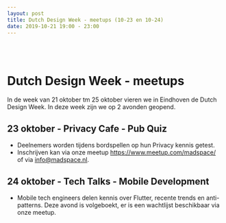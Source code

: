 ```yaml
---
layout: post
title: Dutch Design Week - meetups (10-23 en 10-24)
date: 2019-10-21 19:00 - 23:00
---
```

<BR/><BR/>

<h1>Dutch Design Week - meetups</h1>

In de week van 21 oktober tm 25 oktober vieren we in Eindhoven de Dutch Design Week. In deze week zijn we op 2 avonden geopend.

## 23 oktober - Privacy Cafe - Pub Quiz
- Deelnemers worden tijdens bordspellen op hun Privacy kennis getest.
- Inschrijven kan via onze meetup https://www.meetup.com/madspace/ of via info@madspace.nl.

## 24 oktober - Tech Talks - Mobile Development
- Mobile tech engineers delen kennis over Flutter, recente trends en anti-patterns. Deze avond is volgeboekt, er is een wachtlijst beschikbaar via onze meetup.
